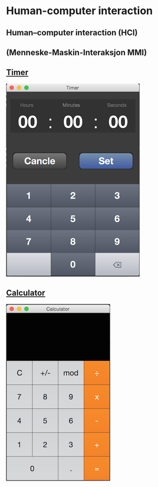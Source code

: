 Human-computer interaction
==========================

Human–computer interaction (HCI) 
--
(Menneske-Maskin-Interaksjon MMI)
--

[Timer](timer/README.md)
--
![Timer](timer/timer.png)

[Calculator](Calculator/README.md)
--
![Calculator](Calculator/calculator.png)
